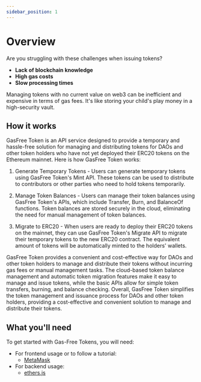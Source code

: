 ```yaml
---
sidebar_position: 1
---
```


# Overview

Are you struggling with these challenges when issuing tokens?

- **Lack of blockchain knowledge**
- **High gas costs**
- **Slow processing times**

Managing tokens with no current value on web3 can be inefficient and expensive in terms of gas fees. It's like storing your child's play money in a high-security vault.

## How it works

GasFree Token is an API service designed to provide a temporary and hassle-free solution for managing and distributing tokens for DAOs and other token holders who have not yet deployed their ERC20 tokens on the Ethereum mainnet. Here is how GasFree Token works:

1. Generate Temporary Tokens - Users can generate temporary tokens using GasFree Token's Mint API. These tokens can be used to distribute to contributors or other parties who need to hold tokens temporarily.

2. Manage Token Balances - Users can manage their token balances using GasFree Token's APIs, which include Transfer, Burn, and BalanceOf functions. Token balances are stored securely in the cloud, eliminating the need for manual management of token balances.

3. Migrate to ERC20 - When users are ready to deploy their ERC20 tokens on the mainnet, they can use GasFree Token's Migrate API to migrate their temporary tokens to the new ERC20 contract. The equivalent amount of tokens will be automatically minted to the holders' wallets.

GasFree Token provides a convenient and cost-effective way for DAOs and other token holders to manage and distribute their tokens without incurring gas fees or manual management tasks. The cloud-based token balance management and automatic token migration features make it easy to manage and issue tokens, while the basic APIs allow for simple token transfers, burning, and balance checking. Overall, GasFree Token simplifies the token management and issuance process for DAOs and other token holders, providing a cost-effective and convenient solution to manage and distribute their tokens.

## What you'll need

To get started with Gas-Free Tokens, you will need:

- For frontend usage or to follow a tutorial:
  - [MetaMask](https://metamask.io/download/)
- For backend usage:
  - [ethers.js](https://docs.ethers.org/v5/getting-started/#installing)
